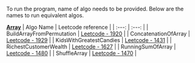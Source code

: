 To run the program, name of algo needs to be provided. Below are the names to run equivalent algos.

**<ins>Array</ins>**
| Algo Name | Leetcode reference |
| :---: | :---: |
| BuildArrayFromPermutation | [Leetcode - 1920](https://leetcode.com/problems/build-array-from-permutation/) |
| ConcatenationOfArray | [Leetcode - 1929](https://leetcode.com/problems/concatenation-of-array/) |
| KidsWithGreatestCandies | [Leetcode - 1431](https://leetcode.com/problems/kids-with-the-greatest-number-of-candies/) |
| RichestCustomerWealth | [Leetcode - 1627](https://leetcode.com/problems/richest-customer-wealth/) |
| RunningSumOfArray | [Leetcode - 1480](https://leetcode.com/problems/running-sum-of-1d-array/) |
| ShuffleArray | [Leetcode - 1470](https://leetcode.com/problems/shuffle-the-array/) |